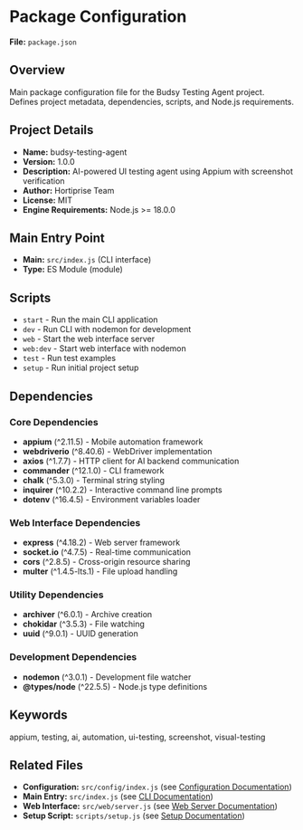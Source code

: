 # Package Configuration

**File:** `package.json`

## Overview
Main package configuration file for the Budsy Testing Agent project. Defines project metadata, dependencies, scripts, and Node.js requirements.

## Project Details
- **Name:** budsy-testing-agent
- **Version:** 1.0.0
- **Description:** AI-powered UI testing agent using Appium with screenshot verification
- **Author:** Hortiprise Team
- **License:** MIT
- **Engine Requirements:** Node.js >= 18.0.0

## Main Entry Point
- **Main:** `src/index.js` (CLI interface)
- **Type:** ES Module (module)

## Scripts
- `start` - Run the main CLI application
- `dev` - Run CLI with nodemon for development
- `web` - Start the web interface server
- `web:dev` - Start web interface with nodemon
- `test` - Run test examples
- `setup` - Run initial project setup

## Dependencies

### Core Dependencies
- **appium** (^2.11.5) - Mobile automation framework
- **webdriverio** (^8.40.6) - WebDriver implementation
- **axios** (^1.7.7) - HTTP client for AI backend communication
- **commander** (^12.1.0) - CLI framework
- **chalk** (^5.3.0) - Terminal string styling
- **inquirer** (^10.2.2) - Interactive command line prompts
- **dotenv** (^16.4.5) - Environment variables loader

### Web Interface Dependencies
- **express** (^4.18.2) - Web server framework
- **socket.io** (^4.7.5) - Real-time communication
- **cors** (^2.8.5) - Cross-origin resource sharing
- **multer** (^1.4.5-lts.1) - File upload handling

### Utility Dependencies
- **archiver** (^6.0.1) - Archive creation
- **chokidar** (^3.5.3) - File watching
- **uuid** (^9.0.1) - UUID generation

### Development Dependencies
- **nodemon** (^3.0.1) - Development file watcher
- **@types/node** (^22.5.5) - Node.js type definitions

## Keywords
appium, testing, ai, automation, ui-testing, screenshot, visual-testing

## Related Files
- **Configuration:** `src/config/index.js` (see [Configuration Documentation](src/config/index.md))
- **Main Entry:** `src/index.js` (see [CLI Documentation](src/index.md))
- **Web Interface:** `src/web/server.js` (see [Web Server Documentation](src/web/server.md))
- **Setup Script:** `scripts/setup.js` (see [Setup Documentation](scripts/setup.md))